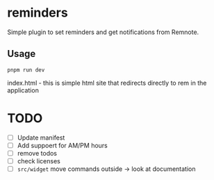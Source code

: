 # reminders

Simple plugin to set reminders and get notifications from Remnote.

## Usage

<!-- TODO: Describe usage -->

`pnpm run dev`

<!-- ignore-after -->


index.html - this is simple html site that redirects directly to rem in the application

# TODO
- [ ] Update manifest
- [ ] Add suppoert for AM/PM hours
- [ ] remove todos
- [ ] check licenses 
- [ ] `src/widget` move commands outside -> look at documentation 